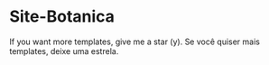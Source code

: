 # Site-Botanica
If you want more templates, give me a star (y). Se você quiser mais templates, deixe uma estrela.
